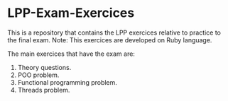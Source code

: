 # LPP-Exam-Exercices
This is a repository that contains the LPP exercices relative to practice to the final exam. Note: This exercices are developed on Ruby language.

The main exercices that have the exam are:
1. Theory questions.
2. POO problem.
3. Functional programming problem.
4. Threads problem.
